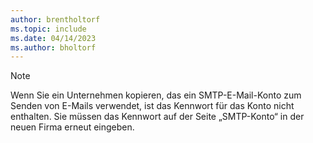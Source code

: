 ```yaml
---
author: brentholtorf
ms.topic: include
ms.date: 04/14/2023
ms.author: bholtorf
---
```


> [!NOTE]
> Wenn Sie ein Unternehmen kopieren, das ein SMTP-E-Mail-Konto zum Senden von E-Mails verwendet, ist das Kennwort für das Konto nicht enthalten. Sie müssen das Kennwort auf der Seite „SMTP-Konto“ in der neuen Firma erneut eingeben.

